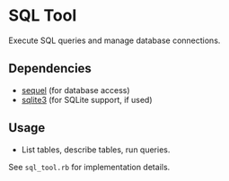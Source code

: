 # SQL Tool

Execute SQL queries and manage database connections.

## Dependencies

- [sequel](https://github.com/jeremyevans/sequel) (for database access)
- [sqlite3](https://github.com/sparklemotion/sqlite3-ruby) (for SQLite support, if used)

## Usage

- List tables, describe tables, run queries.

See `sql_tool.rb` for implementation details.
